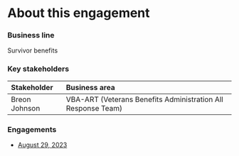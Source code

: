 # About this engagement

### Business line

Survivor benefits

### Key stakeholders

|Stakeholder|Business area|
|:--|:--|
|Breon Johnson|VBA-ART (Veterans Benefits Administration All Response Team)|

### Engagements

- [August 29, 2023](https://github.com/department-of-veterans-affairs/va.gov-team/blob/master/products/ask-va/research/Business%20line%20engagement/Survivor%20benefits/August%2029%2C%202023.md)
